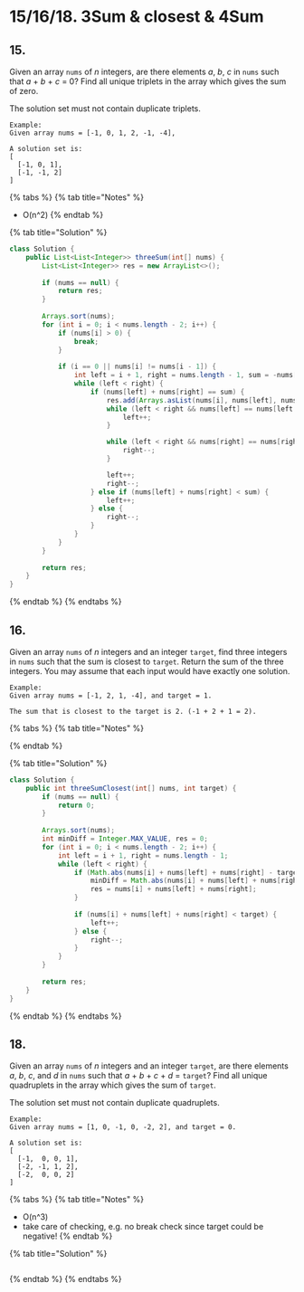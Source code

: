# 15/16/18. 3Sum & closest & 4Sum

## 15.

Given an array `nums` of _n_ integers, are there elements _a_, _b_, _c_ in `nums` such that _a_ + _b_ + _c_ = 0? Find all unique triplets in the array which gives the sum of zero.

The solution set must not contain duplicate triplets.

```text
Example:
Given array nums = [-1, 0, 1, 2, -1, -4],

A solution set is:
[
  [-1, 0, 1],
  [-1, -1, 2]
]
```

{% tabs %}
{% tab title="Notes" %}
* O\(n^2\)
{% endtab %}

{% tab title="Solution" %}
```java
class Solution {
    public List<List<Integer>> threeSum(int[] nums) {
        List<List<Integer>> res = new ArrayList<>();
        
        if (nums == null) {
            return res;
        }
        
        Arrays.sort(nums);
        for (int i = 0; i < nums.length - 2; i++) {
            if (nums[i] > 0) {
                break;
            }
            
            if (i == 0 || nums[i] != nums[i - 1]) {
                int left = i + 1, right = nums.length - 1, sum = -nums[i];
                while (left < right) {
                    if (nums[left] + nums[right] == sum) {
                        res.add(Arrays.asList(nums[i], nums[left], nums[right]));
                        while (left < right && nums[left] == nums[left + 1]) {
                            left++;
                        }

                        while (left < right && nums[right] == nums[right - 1]) {
                            right--;
                        }

                        left++;
                        right--;
                    } else if (nums[left] + nums[right] < sum) {
                        left++;
                    } else {
                        right--;
                    }
                }
            }
        }
        
        return res;
    }
}
```
{% endtab %}
{% endtabs %}

## 16.

Given an array `nums` of _n_ integers and an integer `target`, find three integers in `nums` such that the sum is closest to `target`. Return the sum of the three integers. You may assume that each input would have exactly one solution.

```text
Example:
Given array nums = [-1, 2, 1, -4], and target = 1.

The sum that is closest to the target is 2. (-1 + 2 + 1 = 2).
```

{% tabs %}
{% tab title="Notes" %}

{% endtab %}

{% tab title="Solution" %}
```java
class Solution {
    public int threeSumClosest(int[] nums, int target) {
        if (nums == null) {
            return 0;
        }
        
        Arrays.sort(nums);
        int minDiff = Integer.MAX_VALUE, res = 0;
        for (int i = 0; i < nums.length - 2; i++) {
            int left = i + 1, right = nums.length - 1;
            while (left < right) {
                if (Math.abs(nums[i] + nums[left] + nums[right] - target) < minDiff) {
                    minDiff = Math.abs(nums[i] + nums[left] + nums[right] - target);
                    res = nums[i] + nums[left] + nums[right];
                }
                
                if (nums[i] + nums[left] + nums[right] < target) {
                    left++;
                } else {
                    right--;
                }
            }
        }
        
        return res;
    }
}
```
{% endtab %}
{% endtabs %}

## 18.

Given an array `nums` of _n_ integers and an integer `target`, are there elements _a_, _b_, _c_, and _d_ in `nums` such that _a_ + _b_ + _c_ + _d_ = `target`? Find all unique quadruplets in the array which gives the sum of `target`.

The solution set must not contain duplicate quadruplets.

```text
Example:
Given array nums = [1, 0, -1, 0, -2, 2], and target = 0.

A solution set is:
[
  [-1,  0, 0, 1],
  [-2, -1, 1, 2],
  [-2,  0, 0, 2]
]
```

{% tabs %}
{% tab title="Notes" %}
* O\(n^3\)
* take care of checking, e.g. no break check since target could be negative!
{% endtab %}

{% tab title="Solution" %}
```text

```
{% endtab %}
{% endtabs %}

